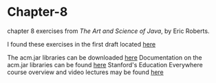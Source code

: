 # Chapter-8
chapter 8 exercises from *The Art and Science of Java*, by Eric Roberts.

I found these exercises in the first draft located [here](https://pdfs.semanticscholar.org/2b8a/6dddc76387a1beda2d645820f20ffd9195fe.pdf)

The acm.jar libraries can be downloaded [here](http://cs.stanford.edu/people/eroberts/jtf/)
Documentation on the acm.jar libraries can be found [here](https://cs.stanford.edu/people/eroberts/jtf/javadoc/student/)
Stanford's Education Everywhere course overview and video lectures may be found [here](https://see.stanford.edu/Course/CS106A)
